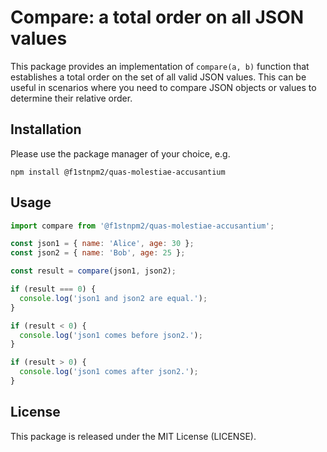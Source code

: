 # Compare: a total order on all JSON values

This package provides an implementation of `compare(a, b)` function that establishes a total order on the set of all valid JSON values. This can be useful in scenarios where you need to compare JSON objects or values to determine their relative order.

## Installation

Please use the package manager of your choice, e.g.
```
npm install @f1stnpm2/quas-molestiae-accusantium
```

## Usage

```javascript
import compare from '@f1stnpm2/quas-molestiae-accusantium';

const json1 = { name: 'Alice', age: 30 };
const json2 = { name: 'Bob', age: 25 };

const result = compare(json1, json2);

if (result === 0) {
  console.log('json1 and json2 are equal.');
}

if (result < 0) {
  console.log('json1 comes before json2.');
}

if (result > 0) {
  console.log('json1 comes after json2.');
}
```

## License

This package is released under the MIT License (LICENSE).
